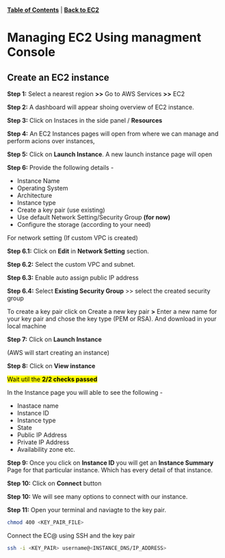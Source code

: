 [**Table of Contents**](https://github.com/xanderbilla/ExamPrep-AWS/blob/main/README.md) | [**Back to EC2**](https://github.com/xanderbilla/ExamPrep-AWS/blob/main/__Docs/EC2/index.md)

# Managing EC2 Using managment Console

## Create an EC2 instance

**Step 1:** Select a nearest region **>>** Go to AWS Services **>>** EC2

**Step 2:** A dashboard will appear shoing overview of EC2 instance. 

**Step 3:** Click on Instaces in the side panel / **Resources**

**Step 4:** An EC2 Instances pages will open from where we can manage and perform acions over instances,

**Step 5:** Click on **Launch Instance**. A new launch instance page will open

**Step 6:** Provide the following details - 

- Instance Name
- Operating System
- Architecture
- Instance type
- Create a key pair (use existing)
- Use default Network Setting/Security Group **(for now)**
- Configure the storage (according to your need)

For network setting (If custom VPC is created)

**Step 6.1:** Click on **Edit** in **Network Setting** section.

**Step 6.2:** Select the custom VPC and subnet.

**Step 6.3:** Enable auto assign public IP address  

**Step 6.4:** Select **Existing Security Group** >> select the created security group

To create a key pair click on Create a new key pair **>** Enter a new name for your key pair and chose the key type (PEM or RSA). And download in your local machine

**Step 7:** Click on **Launch Instance** 

(AWS will start creating an instance)

**Step 8:** Click on **View instance** 

<mark>Wait util the **2/2 checks passed** </mark>

In the Instance page you will able to see the following - 

- Inastace name
- Instance ID
- Instance type
- State
- Public IP Address
- Private IP Address
- Availability zone
etc.

**Step 9:** Once you click on **Instance ID** you will get an **Instance Summary** Page for that particular instance. Which has every detail of that instance.


**Step 10:** Click on **Connect** button

**Step 10:** We will see many options to connect with our instance. 

**Step 11:** Open your terminal and naviagte to the key pair. 

```bash
chmod 400 <KEY_PAIR_FILE>
```

Connect the EC@ using SSH and the key pair

```bash
ssh -i <KEY_PAIR> username@<INSTANCE_DNS/IP_ADDRESS>
```

